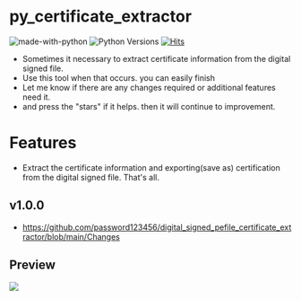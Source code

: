 # py_certificate_extractor

![made-with-python][made-with-python]
![Python Versions][pyversion-button]
[![Hits](https://hits.seeyoufarm.com/api/count/incr/badge.svg?url=https%3A%2F%2Fgithub.com%2Fpassword123456%2Fhit-counter&count_bg=%2379C83D&title_bg=%23555555&icon=&icon_color=%23E7E7E7&title=hits&edge_flat=false)](https://hits.seeyoufarm.com)

[pyversion-button]: https://img.shields.io/pypi/pyversions/Markdown.svg
[made-with-python]: https://img.shields.io/badge/Made%20with-Python-1f425f.svg

- Sometimes it necessary to extract certificate information from the digital signed file. 
- Use this tool when that occurs. you can easily finish
- Let me know if there are any changes required or additional features need it.
- and press the "stars" if it helps. then it will continue to improvement.

# Features
- Extract the certificate information and exporting(save as) certification from the digital signed file. That's all.

## v1.0.0
- https://github.com/password123456/digital_signed_pefile_certificate_extractor/blob/main/Changes

## Preview
<img src="https://github.com/password123456/py_certificate_extractor/blob/main/preview.PNG">
